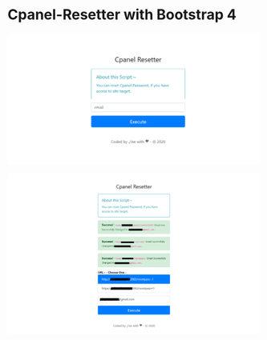 # Cpanel-Resetter with Bootstrap 4


![alt text](https://github.com/ctrndk/Cpanel-Resetter/blob/master/SS-1.png "Index")

![alt text](https://github.com/ctrndk/Cpanel-Resetter/blob/master/uwu.png "Index")
